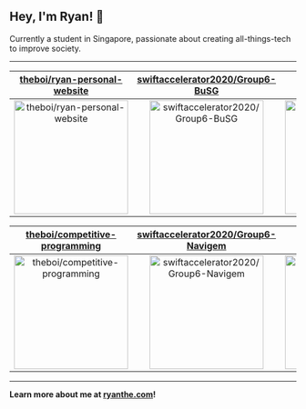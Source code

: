 ## Hey, I'm Ryan! 👋

Currently a student in Singapore, passionate about creating all-things-tech to improve society.

---

| [theboi/ryan-personal-website](https://github.com/theboi/ryan-personal-website) | [swiftaccelerator2020/Group6-BuSG](https://github.com/swiftaccelerator2020/Group6-BuSG) | [theboi/BuSG](https://github.com/theboi/BuSG) |
| :-: | :-: | :-: |
| <a href="https://github.com/theboi/ryan-personal-website"><img src="https://github.com/theboi/theboi/raw/main/DISPLAY.jpg" alt="theboi/ryan-personal-website" title="theboi/ryan-personal-website" width="200" height="200"></a> | <a href="https://github.com/swiftaccelerator2020/Group6-BuSG"><img src="https://github.com/theboi/theboi/raw/main/DISPLAY.jpg" alt="swiftaccelerator2020/Group6-BuSG" title="swiftaccelerator2020/Group6-BuSG" width="200" height="200"></a> | <a href="https://github.com/theboi/BuSG"><img src="https://github.com/theboi/theboi/raw/main/DISPLAY.jpg" alt="theboi/BuSG" title="theboi/BuSG" width="200" height="200"></a> |

| [theboi/competitive-programming](https://github.com/theboi/competitive-programming) | [swiftaccelerator2020/Group6-Navigem](https://github.com/swiftaccelerator2020/Group6-Navigem) | [theboi/Navigem](https://github.com/theboi/Navigem) |
| :-: | :-: | :-: |
| <a href="https://github.com/theboi/competitive-programming"><img src="https://github.com/theboi/theboi/raw/main/DISPLAY.jpg" alt="theboi/competitive-programming" title="theboi/competitive-programming" width="200" height="200"></a> | <a href="https://github.com/swiftaccelerator2020/Group6-Navigem"><img src="https://github.com/theboi/theboi/raw/main/DISPLAY.jpg" alt="swiftaccelerator2020/Group6-Navigem" title="swiftaccelerator2020/Group6-Navigem" width="200" height="200"></a> | <a href="https://github.com/theboi/Navigem"><img src="https://github.com/theboi/theboi/raw/main/DISPLAY.jpg" alt="theboi/Navigem" title="theboi/Navigem" width="200" height="200"></a> |



---

**Learn more about me at [ryanthe.com](https://www.ryanthe.com)!**